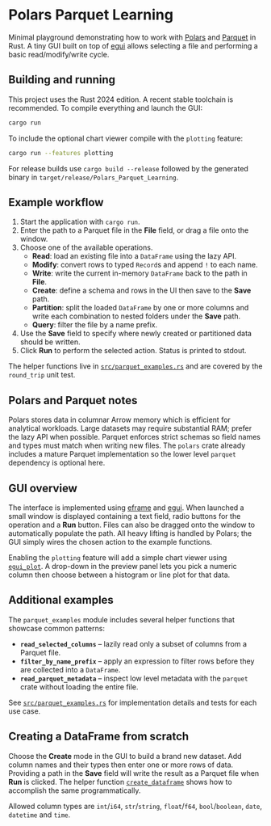 # Polars Parquet Learning

Minimal playground demonstrating how to work with [Polars](https://pola.rs/) and
[Parquet](https://parquet.apache.org/) in Rust.  A tiny GUI built on top of
[egui](https://github.com/emilk/egui) allows selecting a file and performing a
basic read/modify/write cycle.

## Building and running

This project uses the Rust 2024 edition.  A recent stable toolchain is
recommended.  To compile everything and launch the GUI:

```bash
cargo run
```

To include the optional chart viewer compile with the `plotting` feature:

```bash
cargo run --features plotting
```

For release builds use `cargo build --release` followed by the generated binary
in `target/release/Polars_Parquet_Learning`.

## Example workflow

1. Start the application with `cargo run`.
2. Enter the path to a Parquet file in the **File** field, or drag a file onto the window.
3. Choose one of the available operations.
   * **Read**: load an existing file into a `DataFrame` using the lazy API.
   * **Modify**: convert rows to typed `Record`s and append `!` to each name.
   * **Write**: write the current in-memory `DataFrame` back to the path in **File**.
   * **Create**: define a schema and rows in the UI then save to the **Save** path.
   * **Partition**: split the loaded `DataFrame` by one or more columns and
     write each combination to nested folders under the **Save** path.
   * **Query**: filter the file by a name prefix.
4. Use the **Save** field to specify where newly created or partitioned data
   should be written.
5. Click **Run** to perform the selected action. Status is printed to stdout.

The helper functions live in [`src/parquet_examples.rs`](src/parquet_examples.rs)
and are covered by the `round_trip` unit test.

## Polars and Parquet notes

Polars stores data in columnar Arrow memory which is efficient for analytical
workloads.  Large datasets may require substantial RAM; prefer the lazy API when
possible.  Parquet enforces strict schemas so field names and types must match
when writing new files.  The `polars` crate already includes a mature Parquet
implementation so the lower level `parquet` dependency is optional here.

## GUI overview

The interface is implemented using
[eframe](https://docs.rs/eframe/latest/eframe/) and
[egui](https://docs.rs/egui/latest/egui/).  When launched a small window is
displayed containing a text field, radio buttons for the operation and a **Run**
button. Files can also be dragged onto the window to automatically populate the
path. All heavy lifting is handled by Polars; the GUI simply wires the chosen
action to the example functions.

Enabling the `plotting` feature will add a simple chart viewer using
[`egui_plot`](https://crates.io/crates/egui_plot). A drop-down in the preview
panel lets you pick a numeric column then choose between a histogram or line
plot for that data.

## Additional examples

The `parquet_examples` module includes several helper functions that showcase
common patterns:

* **`read_selected_columns`** – lazily read only a subset of columns from a
  Parquet file.
* **`filter_by_name_prefix`** – apply an expression to filter rows before they
  are collected into a `DataFrame`.
* **`read_parquet_metadata`** – inspect low level metadata with the `parquet`
  crate without loading the entire file.

See [`src/parquet_examples.rs`](src/parquet_examples.rs) for implementation
details and tests for each use case.

## Creating a DataFrame from scratch

Choose the **Create** mode in the GUI to build a brand new dataset. Add column
names and their types then enter one or more rows of data. Providing a path in
the **Save** field will write the result as a Parquet file when **Run** is
clicked. The helper function [`create_dataframe`](src/parquet_examples.rs) shows
how to accomplish the same programmatically.

Allowed column types are `int`/`i64`, `str`/`string`, `float`/`f64`,
`bool`/`boolean`, `date`, `datetime` and `time`.

